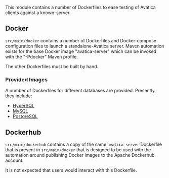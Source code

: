 <!--
{% comment %}
Licensed to the Apache Software Foundation (ASF) under one or more
contributor license agreements.  See the NOTICE file distributed with
this work for additional information regarding copyright ownership.
The ASF licenses this file to you under the Apache License, Version 2.0
(the "License"); you may not use this file except in compliance with
the License.  You may obtain a copy of the License at

http://www.apache.org/licenses/LICENSE-2.0

Unless required by applicable law or agreed to in writing, software
distributed under the License is distributed on an "AS IS" BASIS,
WITHOUT WARRANTIES OR CONDITIONS OF ANY KIND, either express or implied.
See the License for the specific language governing permissions and
limitations under the License.
{% endcomment %}
-->

This module contains a number of Dockerfiles to ease testing of
Avatica clients against a known-server.

## Docker

`src/main/docker` contains a number of Dockerfiles and Docker-compose
configuration files to launch a standalone-Avatica server. Maven automation
exists for the base Docker image "avatica-server" which can be invoked with
the "-Pdocker" Maven profile.

The other Dockerfiles must be built by hand.

### Provided Images

A number of Dockerfiles for different databases are provided. Presently, they include:

* [HyperSQL](https://github.com/apache/calcite-avatica/tree/master/docker/src/main/docker/hypersql)
* [MySQL](https://github.com/apache/calcite-avatica/tree/master/docker/src/main/docker/mysql)
* [PostgreSQL](https://github.com/apache/calcite-avatica/tree/master/docker/src/main/docker/postgresql)

## Dockerhub

`src/main/dockerhub` contains a copy of the same `avatica-server` Dockerfile
that is present in `src/main/docker` that is designed to be used with the
automation around publishing Docker images to the Apache Dockerhub account.

It is not expected that users would interact with this Dockerfile.
